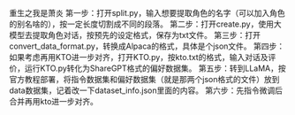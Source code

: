 重生之我是萧炎
第一步：打开split.py，输入想要提取角色的名字（可以加入角色的别名啥的），按一定长度切割成不同的段落。
第二步：打开create.py，使用大模型去提取角色对话，按预先的设定格式，保存为txt文件。
第三步：打开convert_data_format.py，转换成Alpaca的格式，具体是个json文件。
第四步：如果考虑再用KTO进一步对齐，打开KTO.py，按kto.txt的格式，输入对话及评价，运行KTO.py转化为ShareGPT格式的偏好数据集。
第五步：转到LLaMA，按官方教程部署，将指令数据集和偏好数据集（就是那两个json格式的文件）放到data数据集，记着改一下dataset_info.json里面的内容。
第六步：先指令微调后合并再用kto进一步对齐。
